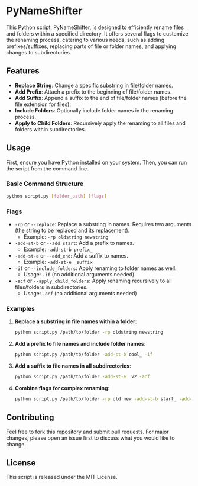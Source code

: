 
# PyNameShifter

This Python script, PyNameShifter, is designed to efficiently rename files and folders within a specified directory. It offers several flags to customize the renaming process, catering to various needs, such as adding prefixes/suffixes, replacing parts of file or folder names, and applying changes to subdirectories.

## Features

- **Replace String**: Change a specific substring in file/folder names.
- **Add Prefix**: Attach a prefix to the beginning of file/folder names.
- **Add Suffix**: Append a suffix to the end of file/folder names (before the file extension for files).
- **Include Folders**: Optionally include folder names in the renaming process.
- **Apply to Child Folders**: Recursively apply the renaming to all files and folders within subdirectories.

## Usage

First, ensure you have Python installed on your system. Then, you can run the script from the command line.

### Basic Command Structure

```bash
python script.py [folder_path] [flags]
```

### Flags

- `-rp` or `--replace`: Replace a substring in names. Requires two arguments (the string to be replaced and its replacement).
  - Example: `-rp oldstring newstring`
- `-add-st-b` or `--add_start`: Add a prefix to names.
  - Example: `-add-st-b prefix_`
- `-add-st-e` or `--add_end`: Add a suffix to names.
  - Example: `-add-st-e _suffix`
- `-if` or `--include_folders`: Apply renaming to folder names as well.
  - Usage: `-if` (no additional arguments needed)
- `-acf` or `--apply_child_folders`: Apply renaming recursively to all files/folders in subdirectories.
  - Usage: `-acf` (no additional arguments needed)

### Examples

1. **Replace a substring in file names within a folder**:
   ```bash
   python script.py /path/to/folder -rp oldstring newstring
   ```

2. **Add a prefix to file names and include folder names**:
   ```bash
   python script.py /path/to/folder -add-st-b cool_ -if
   ```

3. **Add a suffix to file names in all subdirectories**:
   ```bash
   python script.py /path/to/folder -add-st-e _v2 -acf
   ```

4. **Combine flags for complex renaming**:
   ```bash
   python script.py /path/to/folder -rp old new -add-st-b start_ -add-st-e _end -if -acf
   ```

## Contributing

Feel free to fork this repository and submit pull requests. For major changes, please open an issue first to discuss what you would like to change.

## License

This script is released under the MIT License.

